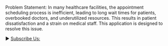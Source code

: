 Problem Statement:
In many healthcare facilities, the appointment scheduling process is inefficient, leading to long wait times for patients, overbooked doctors, and underutilized resources. This results in patient dissatisfaction and a strain on medical staff. This application is designed to resolve this issue.

► [Subscribe Us:](https://www.youtube.com/codingwithelias?sub_confirmation=1)
